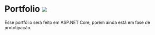# Portfolio <img src="https://img.shields.io/badge/Em%20-Constru%C3%A7%C3%A3o-green">

Esse portfólio será feito em ASP.NET Core, porém ainda está em fase de prototipação.
